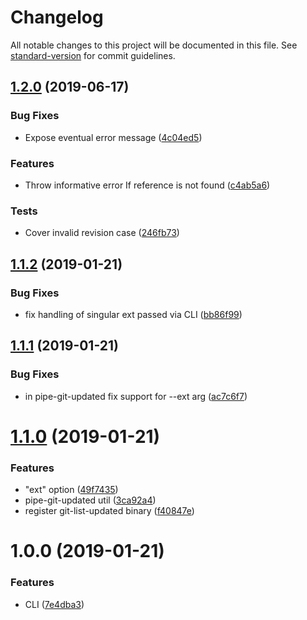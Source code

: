 # Changelog

All notable changes to this project will be documented in this file. See [standard-version](https://github.com/conventional-changelog/standard-version) for commit guidelines.

## [1.2.0](https://github.com/medikoo/git-list-updated/compare/v1.1.2...v1.2.0) (2019-06-17)

### Bug Fixes

- Expose eventual error message ([4c04ed5](https://github.com/medikoo/git-list-updated/commit/4c04ed5))

### Features

- Throw informative error If reference is not found ([c4ab5a6](https://github.com/medikoo/git-list-updated/commit/c4ab5a6))

### Tests

- Cover invalid revision case ([246fb73](https://github.com/medikoo/git-list-updated/commit/246fb73))

<a name="1.1.2"></a>

## [1.1.2](https://github.com/medikoo/git-list-updated/compare/v1.1.1...v1.1.2) (2019-01-21)

### Bug Fixes

- fix handling of singular ext passed via CLI ([bb86f99](https://github.com/medikoo/git-list-updated/commit/bb86f99))

<a name="1.1.1"></a>

## [1.1.1](https://github.com/medikoo/git-list-updated/compare/v1.1.0...v1.1.1) (2019-01-21)

### Bug Fixes

- in pipe-git-updated fix support for --ext arg ([ac7c6f7](https://github.com/medikoo/git-list-updated/commit/ac7c6f7))

<a name="1.1.0"></a>

# [1.1.0](https://github.com/medikoo/git-list-updated/compare/v1.0.0...v1.1.0) (2019-01-21)

### Features

- "ext" option ([49f7435](https://github.com/medikoo/git-list-updated/commit/49f7435))
- pipe-git-updated util ([3ca92a4](https://github.com/medikoo/git-list-updated/commit/3ca92a4))
- register git-list-updated binary ([f40847e](https://github.com/medikoo/git-list-updated/commit/f40847e))

<a name="1.0.0"></a>

# 1.0.0 (2019-01-21)

### Features

- CLI ([7e4dba3](https://github.com/medikoo/git-list-updated/commit/7e4dba3))
